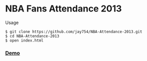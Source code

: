 NBA Fans Attendance 2013
========================

Usage

	$ git clone https://github.com/jay754/NBA-Attendance-2013.git
	$ cd NBA-Attendance-2013
	$ open index.html

<a href="http://jay754.com/nba/"> <h3> Demo </h3> </a>
